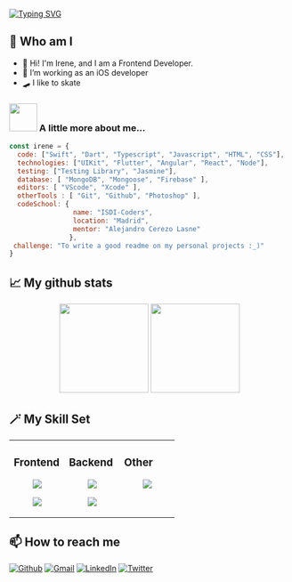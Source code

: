 [![Typing SVG](https://readme-typing-svg.herokuapp.com?font=macondo&size=48&color=67FFE4FF&center=true&vCenter=true&width=1000&height=80&lines=<Hello+Coders/>)](https://git.io/typing-svg)

## 🐜 Who am I

- 👾 Hi! I'm Irene, and I am a Frontend Developer.
- 🔭 I’m working as an iOS developer  
- 🛹 I like to skate

### <img src="https://media.giphy.com/media/VgCDAzcKvsR6OM0uWg/giphy.gif" width="50"> A little more about me...  

```javascript
const irene = {
  code: ["Swift", "Dart", "Typescript", "Javascript", "HTML", "CSS"],
  technologies: ["UIKit", "Flutter", "Angular", "React", "Node"],
  testing: ["Testing Library", "Jasmine"],
  database: [ "MongoDB", "Mongoose", "Firebase" ],
  editors: [ "VScode", "Xcode" ],
  otherTools : [ "Git", "Github", "Photoshop" ],
  codeSchool: {
                name: "ISDI-Coders",
                location: "Madrid",
                mentor: "Alejandro Cerezo Lasne"
               },
 challenge: "To write a good readme on my personal projects :_)"
}
```

## 📈 My github stats

<p align="center">
 <img height="160em" src="https://github-readme-stats-eight-theta.vercel.app/api?username=airinpopcorn&show_icons=true&theme=tokyonight&include_all_commits=true&count_private=true"/>
 <img height="160em" src="https://github-readme-stats-eight-theta.vercel.app/api/top-langs/?username=airinpopcorn&layout=compact&theme=tokyonight"/>
</p>

## 🪄 My Skill Set  



<table align="center"><tr><td valign="top" width="33%">


### Frontend  
<div align="center">  
<p align="center">
  <a href="https://skillicons.dev">
    <img src="https://skillicons.dev/icons?i=swift,flutter,dart" />
  </a>
</p>
<p align="center">
  <a href="https://skillicons.dev">
    <img src="https://skillicons.dev/icons?i=html,css,js,ts" />
  </a>
</p>
</div>
</td><td valign="top" width="33%">

### Backend  
<div align="center">  
<p align="center">
  <a href="https://skillicons.dev">
    <img src="https://skillicons.dev/icons?i=js,ts,express" />
  </a>
</p>
<p align="center">
  <a href="https://skillicons.dev">
    <img src="https://skillicons.dev/icons?i=mongodb,nodejs" />
  </a>
</p>
</div>
</td><td valign="top" width="33%">


### Other  
<div align="center">  
<p align="center">
  <a href="https://skillicons.dev">
    <img src="https://skillicons.dev/icons?i=git,github" />
  </a>
</p>
</div>

</td></tr></table>  



## 📫 How to reach me 

<a href="https://github.com/airinpopcorn" target="_blank"><img alt="Github" src="https://img.shields.io/badge/GitHub-%2312100E.svg?&style=for-the-badge&logo=Github&logoColor=white" /></a>
[![Gmail](https://img.shields.io/badge/Gmail-D14836?style=for-the-badge&logo=gmail&logoColor=white)](mailto:iavivas3@gmail.com) 
[![LinkedIn](https://img.shields.io/badge/linkedin-%230077B5.svg?style=for-the-badge&logo=linkedin&logoColor=white)](https://www.linkedin.com/in/irene-alonso-vivas/)
[![Twitter](https://img.shields.io/badge/ElonMuskThing-0A0A0A.svg?style=for-the-badge&logo=x&logoColor=white)](https://twitter.com/airinpopcorn) 






